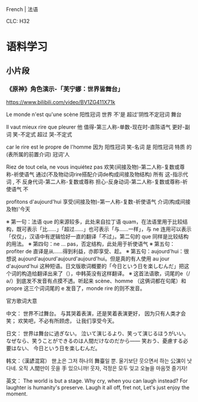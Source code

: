 French | 法语

CLC: H32

# 语料学习

## 小片段

### 《原神》角色演示-「芙宁娜：世界皆舞台」

https://www.bilibili.com/video/BV1ZG411X71k

Le monde n'est qu'une scène
阳性冠词 世界 不'是 超过'阴性不定冠词 舞台

Il vaut mieux rire que pleurer
他 值得-第三人称-单数-现在时-直陈语气 更好-副词 笑-不定式 超过 哭-不定式

car le rire est le propre de l'homme
因为 阳性冠词 笑-名词 是 阳性冠词 特质 的(表所属的前置介词) 冠词'人

Riez de tout cela, ne vous inquiétez pas
欢笑(间接及物)-第二人称-复数或尊称-祈使语气 通过(不及物动词rire搭配介词de构成间接及物结构) 所有 这-指示代词 , 不 反身代词-第二人称-复数或尊称 担心-反身动词-第二人称-复数或尊称-祈使语气 不

profitons d'aujourd'hui
享受(间接及物)-第一人称-复数-祈使语气 介词(构成间接及物)'今天

※ 第一句：法语 que 的来源较多，此处来自拉丁语 quam，在法语里用于比较结构，既可表示「比……」「超过……」也可表示「与……一样」，与 ne 连用可以表示「仅仅」，汉语中有逻辑恰好一直的翻译「不过」。第二句的 que 同样是比较结构的用法。
※ 第四句：ne ... pas，否定结构，此处用于祈使语气
※ 第五句：profiter de 直译是从……得到利益，亦即享受、趁。
※ 第五句：aujourd'hui：很想说 aujourd'aujourd'aujourd'aujourd'hui。但是真的有人使用 au jour d'aujourd'hui 这种短语。日文版歌词概要的「今日という日を楽しむんだ」把这个词的构造给翻译出来了（），中韩英没有这样翻译。
※ 这首法语歌，词尾的e（/ə/）到底发不发音有点摸不透。听起来 scène、homme （这俩词都在句尾）和 propre 这三个词词尾的 e 发音了，monde rire 的则不发音。

官方歌词大意

中文：
世界不过舞台。
与其哭着表演，还是笑着表演更好，
因为只有人类才会笑；
欢笑吧，不必有所顾虑，
让我们享受今天。

日文：
世界は舞台に過ぎない。
泣いて演じるより、笑って演じるほうがいい。
なぜなら、笑うことができるのは人間だけなのだから——
笑おう、憂慮する必要はない、
今日という日を楽しむんだ。

韩文：（漢諺混寫）
世上은 그저 하나의 舞臺일 뿐.
울기보단 웃으면서 하는 公演이 낫다네.
오직 人間만이 웃을 手 있으니까!
웃자, 걱정은 모두 잊고
오늘을 마음껏 즐기자!

英文：
The world is but a stage.
Why cry, when you can laugh instead?
For laughter is humanity's preserve.
Laugh it all off, fret not,
Let's just enjoy the moment.
